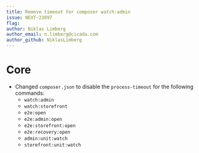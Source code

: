 ```yaml
---
title: Remove timeout for composer watch:admin
issue: NEXT-23097
flag:
author: Niklas Limberg
author_email: n.limberg@cicada.com
author_github: NiklasLimberg
---
```

# Core
* Changed `composer.json` to disable the `process-timeout` for the following commands:
    * `watch:admin`
    * `watch:storefront`
    * `e2e:open`
    * `e2e:admin:open`
    * `e2e:storefront:open`
    * `e2e:recovery:open`
    * `admin:unit:watch`
    * `storefront:unit:watch`
